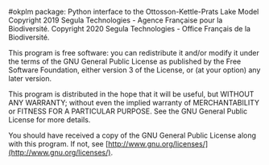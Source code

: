 #okplm package: Python interface to the Ottosson-Kettle-Prats Lake Model
Copyright 2019  Segula Technologies - Agence Française pour la Biodiversité.
Copyright 2020  Segula Technologies - Office Français de la Biodiversité.

This program is free software: you can redistribute it and/or modify
it under the terms of the GNU General Public License as published by
the Free Software Foundation, either version 3 of the License, or
(at your option) any later version.

This program is distributed in the hope that it will be useful,
but WITHOUT ANY WARRANTY; without even the implied warranty of
MERCHANTABILITY or FITNESS FOR A PARTICULAR PURPOSE. See the
GNU General Public License for more details.

You should have received a copy of the GNU General Public License
along with this program.  If not, see
[http://www.gnu.org/licenses/](http://www.gnu.org/licenses/).
